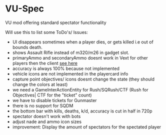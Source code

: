 # VU-Spec
VU mod offering standard spectator functionality

Will use this to list some ToDo's/ Issues:

 - UI disappears sometimes when a player dies, or gets killed i.e out of bounds death.
 - shows Assault Rifle instead of m320/m26 in gadget slot.
 - primaryAmmo and secondaryAmmo doesnt work in Vext for other players then the client <a href="https://github.com/EmulatorNexus/VeniceUnleashed/issues/459">see here</a>
 - accuracy is always 100% because not implemented
 - vehicle icons are not implemented in the playercard info
 - capture point objectives/ icons doesnt change the state (they should change the colors at least)
 - we need a GameInterActionEntity for Rush/SQRush/CTF (Rush for Objectives| CTF for the "ticket" count)
 - we have to disable tickets for Gunmaster
 - there is no support for SQDM
 - the bottom bar with kills, deaths, k/d, accuracy is cut in half in 720p
 - spectator doesn't work with bots
 - adjust nade and ammo icon sizes 
 - improvement: Display the amount of spectators for the spectated player
